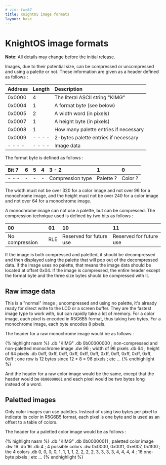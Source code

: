 ```yaml
---
# vim: tw=82
title: KnightOS image formats
layout: base
---
```


# KnightOS image formats

**Note**: All details may change before the initial release.

Images, due to their potential size, can be compressed or uncompressed and using a palette or not.
These information are given as a header defined as follows :

| Address | Length  | Description                            |
|:--------|:--------|:---------------------------------------|
| 0x0000  | 4       | The literal ASCII string "KIMG"        |
| 0x0004  | 1       | A format byte (see below)              |
| 0x0005  | 2       | A width word (in pixels)               |
| 0x0007  | 1       | A height byte (in pixels)              |
| 0x0008  | 1       | How many palette entries if necessary  |
| 0x0009  | - - - - | 2-bytes palette entries if necessary   |
| - - - - | - - - - | Image data                             |

The format byte is defined as follows :

| Bit 7 | 6 | 5 | 4 |       3 - 2      |     1     |    0    |
|:------|:--|:--|:--|:-----------------|:----------|:--------|
| - - - | - | - | - | Compression type | Palette ? | Color ? |

The width must not be over 320 for a color image and not over 96 for a monochrome image, and the height must not be over 240 for a color image
and not over 64 for a monochrome image.

A monochrome image can not use a palette, but can be compressed. The compression technique used is defined by two bits as follows :

|       00       | 01  |           10            |           11            |
|:---------------|:----|:------------------------|:------------------------|
| No compression | RLE | Reserved for future use | Reserved for future use |

If the image is both compressed and paletted, it should be decompressed and then displayed using the palette that will pop out of the decompressed
data. If the image uses no palette, that means the image data should be located at offset 0x04. If the image is compressed, the entire header except
the format byte and the three size bytes should be compressed with it.

## Raw image data

This is a "normal" image ; uncompressed and using no palette, it's already ready for direct write to the LCD or a screen buffer.
They are the fastest image type to work with, but can rapidly take a lot of memory. For a color image, each pixel is encoded in
R5G6B5 format, thus taking two bytes. For a monochrome image, each byte encodes 8 pixels.

The header for a raw monochrome image would be as follows :

{% highlight nasm %}
    .db "KIMG"
    .db 0b00000000 ; non-compressed and non-paletted monochrome image
    .dw 96 ; width of 96 pixels
    .db 64 ; height of 64 pixels
    .db 0xff, 0xff, 0xff, 0xff, 0xff, 0xff, 0xff, 0xff, 0xff, 0xff, 0xff, 0xff ; one row is 12 bytes since 12 * 8 = 96 pixels
    ; etc ...
{% endhighlight %}

And the header for a raw color image would be the same, except that the header would be `0b00000001` and each pixel would be two bytes long instead
of a word.

## Paletted images

Only color images can use palettes. Instead of using two bytes per pixel to indicate its color in R5G6B5 format, each pixel is one byte and is used
as an offset to a table of colors.

The header for a paletted color image would be as follows :

{% highlight nasm %}
    .db "KIMG"
    .db 0b00000011 ; paletted color image
    .dw 16
    .db 16
    .db 4 ; 4 possible colors
    .dw 0x0000, 0x00f1, 0xe007, 0x1f00 ; the 4 colors
    .db 0, 0, 0, 0, 1, 1, 1, 1, 2, 2, 2, 2, 3, 3, 3, 3, 4, 4, 4, 4 ; 16 one-byte pixels
    ; etc ...
{% endhighlight %}
